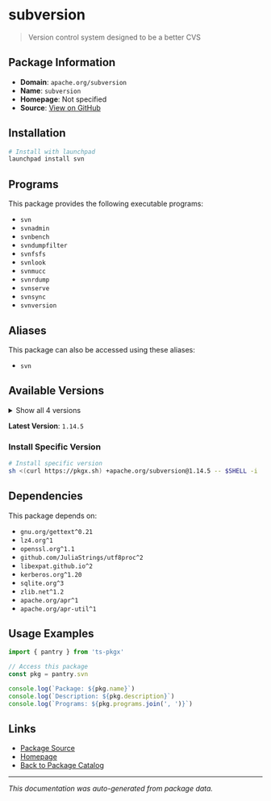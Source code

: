 # subversion

> Version control system designed to be a better CVS

## Package Information

- **Domain**: `apache.org/subversion`
- **Name**: `subversion`
- **Homepage**: Not specified
- **Source**: [View on GitHub](https://github.com/pkgxdev/pantry/tree/main/projects/apache.org/subversion/package.yml)

## Installation

```bash
# Install with launchpad
launchpad install svn
```

## Programs

This package provides the following executable programs:

- `svn`
- `svnadmin`
- `svnbench`
- `svndumpfilter`
- `svnfsfs`
- `svnlook`
- `svnmucc`
- `svnrdump`
- `svnserve`
- `svnsync`
- `svnversion`

## Aliases

This package can also be accessed using these aliases:

- `svn`

## Available Versions

<details>
<summary>Show all 4 versions</summary>

- `1.14.5`, `1.14.4`, `1.14.3`, `1.14.2`

</details>

**Latest Version**: `1.14.5`

### Install Specific Version

```bash
# Install specific version
sh <(curl https://pkgx.sh) +apache.org/subversion@1.14.5 -- $SHELL -i
```

## Dependencies

This package depends on:

- `gnu.org/gettext^0.21`
- `lz4.org^1`
- `openssl.org^1.1`
- `github.com/JuliaStrings/utf8proc^2`
- `libexpat.github.io^2`
- `kerberos.org^1.20`
- `sqlite.org^3`
- `zlib.net^1.2`
- `apache.org/apr^1`
- `apache.org/apr-util^1`

## Usage Examples

```typescript
import { pantry } from 'ts-pkgx'

// Access this package
const pkg = pantry.svn

console.log(`Package: ${pkg.name}`)
console.log(`Description: ${pkg.description}`)
console.log(`Programs: ${pkg.programs.join(', ')}`)
```

## Links

- [Package Source](https://github.com/pkgxdev/pantry/tree/main/projects/apache.org/subversion/package.yml)
- [Homepage](#)
- [Back to Package Catalog](../package-catalog.md)

---

*This documentation was auto-generated from package data.*
